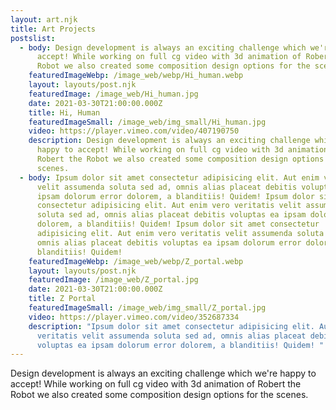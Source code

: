 ```yaml
---
layout: art.njk
title: Art Projects
postslist:
  - body: Design development is always an exciting challenge which we're happy to
      accept! While working on full cg video with 3d animation of Robert the
      Robot we also created some composition design options for the scenes.
    featuredImageWebp: /image_web/webp/Hi_human.webp
    layout: layouts/post.njk
    featuredImage: /image_web/Hi_human.jpg
    date: 2021-03-30T21:00:00.000Z
    title: Hi, Human
    featuredImageSmall: /image_web/img_small/Hi_human.jpg
    video: https://player.vimeo.com/video/407190750
    description: Design development is always an exciting challenge which we're
      happy to accept! While working on full cg video with 3d animation of
      Robert the Robot we also created some composition design options for the
      scenes.
  - body: Ipsum dolor sit amet consectetur adipisicing elit. Aut enim vero veritatis
      velit assumenda soluta sed ad, omnis alias placeat debitis voluptas ea
      ipsam dolorum error dolorem, a blanditiis! Quidem! Ipsum dolor sit amet
      consectetur adipisicing elit. Aut enim vero veritatis velit assumenda
      soluta sed ad, omnis alias placeat debitis voluptas ea ipsam dolorum error
      dolorem, a blanditiis! Quidem! Ipsum dolor sit amet consectetur
      adipisicing elit. Aut enim vero veritatis velit assumenda soluta sed ad,
      omnis alias placeat debitis voluptas ea ipsam dolorum error dolorem, a
      blanditiis! Quidem!
    featuredImageWebp: /image_web/webp/Z_portal.webp
    layout: layouts/post.njk
    featuredImage: /image_web/Z_portal.jpg
    date: 2021-03-30T21:00:00.000Z
    title: Z Portal
    featuredImageSmall: /image_web/img_small/Z_portal.jpg
    video: https://player.vimeo.com/video/352687334
    description: "Ipsum dolor sit amet consectetur adipisicing elit. Aut enim vero
      veritatis velit assumenda soluta sed ad, omnis alias placeat debitis
      voluptas ea ipsam dolorum error dolorem, a blanditiis! Quidem! "
---
```

Design development is always an exciting challenge which we're happy to accept! While working on full cg video with 3d animation of Robert the Robot we also created some composition design options for the scenes.